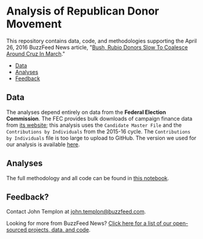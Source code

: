 # Analysis of Republican Donor Movement

This repository contains data, code, and methodologies supporting the April 26, 2016 BuzzFeed News article, "[Bush, Rubio Donors Slow To Coalesce Around Cruz In March](https://www.buzzfeed.com/johntemplon/bush-rubio-donors-slow-to-coalesce-around-cruz-in-march)."

- [Data](#data)
- [Analyses](#analyses)
- [Feedback](#feedback)

## Data

The analyses depend entirely on data from the __Federal Election Commission__. The FEC provides bulk downloads of campaign finance data from [its website](http://fec.gov/portal/download.shtml); this analysis uses the `Candidate Master File` and the `Contributions by Individuals` from the 2015-16 cycle. The `Contributions by Individuals` file is too large to upload to GitHub. The version we used for our analysis is available [here](https://archive.org/details/fec-contributions-master-file-2016-04-25).

## Analyses

The full methodology and all code can be found in [this notebook](https://github.com/BuzzFeedNews/2016-04-republican-donor-movements/blob/master/notebooks/donor-movement-analysis.ipynb).

## Feedback?

Contact John Templon at [john.templon@buzzfeed.com](mailto:john.templon@buzzfeed.com).

Looking for more from BuzzFeed News? [Click here for a list of our open-sourced projects, data, and code](https://github.com/BuzzFeedNews/everything).

